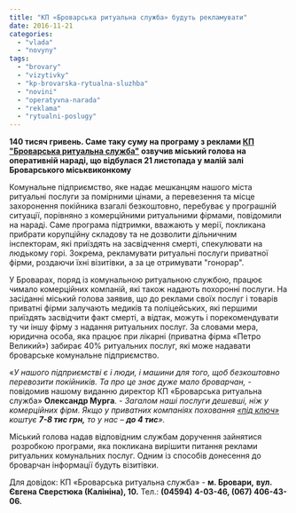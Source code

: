 ```yaml
---
title: "КП «Броварська ритуальна служба» будуть рекламувати"
date: 2016-11-21
categories: 
  - "vlada"
  - "novyny"
tags: 
  - "brovary"
  - "vizytivky"
  - "kp-brovarska-rytualna-sluzhba"
  - "novini"
  - "operatyvna-narada"
  - "reklama"
  - "rytualni-poslugy"
---
```


**140 тисяч гривень. Саме таку суму на програму з реклами [КП "Броварська ритуальна служба"](http://brovary.kiev.ua/brovarska-ritualna-sluzhba-%D1%96nformu%D1%94) озвучив міський голова на оперативній нараді, що відбулася 21 листопада у малій залі Броварського міськвиконкому**

Комунальне підприємство, яке надає мешканцям нашого міста ритуальні послуги за помірними цінами, а перевезення та місце захоронення покійника взагалі безкоштовно, перебуває у програшній ситуації, порівняно з комерційними ритуальними фірмами, повідомили на нараді. Саме програма підтримки, вважають у мерії, покликана прибрати корупційну складову та не дозволити дільничним інспекторам, які приїздять на засвідчення смерті, спекулювати на людькому горі. Зокрема, рекламувати ритуальні послуги приватної фірми, роздаючи їхні візитівки, а за це отримувати "гонорар".

У Броварах, поряд із комунальною ритуальною службою, працює чимало комерційних компаній, які також надають похоронні послуги. На засіданні міський голова заявив, що до реклами своїх послуг і товарів приватні фірми залучають медиків та поліцейських, які першими приїздять засвідчити факт смерті, а відтак, можуть і порекомендувати ту чи іншу фірму з надання ритуальних послуг. За словами мера, юридична особа, яка працює при лікарні (приватна фірма «Петро Великий») забирає 40% ритуальних послуг, які може надавати броварське комунальне підприємство.

«_У нашого підприємстві є і люди, і машини для того, щоб безкоштовно перевозити покійників. Та про це знає дуже мало броварчан, -_ повідомив нашому виданню директор КП «Броварська ритуальна служба» **Олександр Мурга**. - _Загалом наші послуги дешевші, ніж у комерційних фірм. Якщо у приватних компаніях поховання [«під ключ»](https://mpz.brovary.org/skilki-v-brovarah-koshtuye-pohovati-pomerlogo-ta-hto-nazhivayetsya-na-lyudskomu-gori/) коштує **7-8 тис грн,** то у нас – **до 4 тис**»._

Міський голова надав відповідним службам доручення зайнятися  розробкою програми, яка покликана вирішити питання реклами ритуальних комунальних послуг. Одним із способів донесення до броварчан інформації будуть візитівки.

Для довідок: КП «Броварська ритуальна служба» - **м. Бровари,** **вул. Євгена Сверстюка (Калініна), 10.** Тел.: **(04594)** **4-03-46, (067) 406-43-06.**
